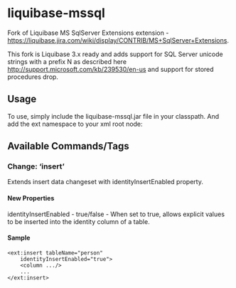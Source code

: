 liquibase-mssql
===============

Fork of Liquibase MS SqlServer Extensions extension - https://liquibase.jira.com/wiki/display/CONTRIB/MS+SqlServer+Extensions.

This fork is Liquibase 3.x ready and adds support for SQL Server unicode strings with a prefix N as described here http://support.microsoft.com/kb/239530/en-us and support for stored procedures drop.

Usage
-----

To use, simply include the liquibase-mssql.jar file in your classpath. And add the ext namespace to your xml root node:
<databaseChangeLog
    xmlns="http://www.liquibase.org/xml/ns/dbchangelog"
    xmlns:xsi="http://www.w3.org/2001/XMLSchema-instance"
    xmlns:ext="http://www.liquibase.org/xml/ns/dbchangelog-ext"
    xsi:schemaLocation="http://www.liquibase.org/xml/ns/dbchangelog http://www.liquibase.org/xml/ns/dbchangelog/dbchangelog-3.0.xsd
    http://www.liquibase.org/xml/ns/dbchangelog-ext http://www.liquibase.org/xml/ns/dbchangelog/dbchangelog-ext.xsd">

Available Commands/Tags
-----------------------

### Change: ‘insert’

Extends insert data changeset with identityInsertEnabled property.

#### New Properties

identityInsertEnabled - true/false - When set to true, allows explicit values to be inserted into the identity column of a table.

#### Sample


    <ext:insert tableName="person"
        identityInsertEnabled="true">
        <column .../>
        ...
    </ext:insert>

